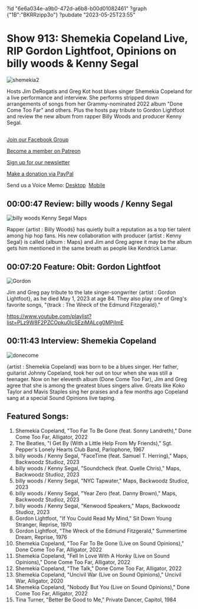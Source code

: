 ?id "6e6a034e-a9b0-472d-a6b8-b00d01082461"
?graph {"1B":"BKRRzipp3o"}
?pubdate "2023-05-25T23:55"
# Show 913: Shemekia Copeland Live, RIP Gordon Lightfoot, Opinions on billy woods & Kenny Segal

![shemekia2](https://static.soundopinions.org/images/2023/shemekia-2.jpeg)

Hosts Jim DeRogatis and Greg Kot host blues singer Shemekia Copeland for a live performance and interview. She performs stripped down arrangements of songs from her Grammy-nominated 2022 album "Done Come Too Far" and others. Plus the hosts pay tribute to Gordon Lightfoot and review the new album from rapper Billy Woods and producer Kenny Segal. 



## 

[Join our Facebook Group](https://bit.ly/3sivr9T)

[Become a member on Patreon](https://bit.ly/3slWZvc)

[Sign up for our newsletter](https://bit.ly/3eEvRnG)

[Make a donation via PayPal](https://bit.ly/3dmt9lU)

Send us a Voice Memo: [Desktop](bit.ly/2RyD5Ah)  [Mobile](sayhi.chat/soundops)



## 00:00:47 Review: billy woods / Kenny Segal

![billy woods  Kenny Segal Maps](https://static.soundopinions.org/assets/913/1B12.jpg)

Rapper {artist : Billy Woods} has quietly built a reputation as a top tier talent among hip hop fans. His new collaboration with producer {artist : Kenny Segal} is called {album : Maps} and Jim and Greg agree it may be the album gets him mentioned in the same breath as people like Kendrick Lamar.



## 00:07:20 Feature: Obit: Gordon Lightfoot

![Gordon](https://static.soundopinions.org/images/2023/91nadffnixl-uf1000-1000-ql80.jpg)

Jim and Greg pay tribute to the late singer-songwriter {artist : Gordon Lightfoot}, as he died May 1, 2023 at age 84. They also play one of Greg's favorite songs, "{track : The Wreck of the Edmund Fitzgerald}."

https://www.youtube.com/playlist?list=PLz9W8F2PZCOpku0lcSEziMALcg0MPjImE

## 00:11:43 Interview: Shemekia Copeland

![donecome](https://static.soundopinions.org/images/2023/shemekia.jpeg)

{artist : Shemekia Copeland} was born to be a blues singer. Her father, guitarist Johnny Copeland, took her out on tour when she was still a teenager. Now on her eleventh album (Done Come Too Far), Jim and Greg agree that she is among the greatest blues singers alive. Greats like Koko Taylor and Mavis Staples sing her praises and a few months ago Copeland sang at a special Sound Opinions live taping.




## Featured Songs:

1. Shemekia Copeland, "Too Far To Be Gone (feat. Sonny Landreth)," Done Come Too Far, Alligator, 2022
2. The Beatles, "I Get By (With a Little Help From My Friends)," Sgt. Pepper's Lonely Hearts Club Band, Parlophone, 1967
3. billy woods / Kenny Segal, "FaceTime (feat. Samuel T. Herring)," Maps, Backwoodz Studioz, 2023
4. billy woods / Kenny Segal, "Soundcheck (feat. Quelle Chris)," Maps, Backwoodz Studioz, 2023
5. billy woods / Kenny Segal, "NYC Tapwater," Maps, Backwoodz Studioz, 2023
6. billy woods / Kenny Segal, "Year Zero (feat. Danny Brown)," Maps, Backwoodz Studioz, 2023
7. billy woods / Kenny Segal, "Kenwood Speakers," Maps, Backwoodz Studioz, 2023
8. Gordon Lightfoot, "If You Could Read My Mind," Sit Down Young Stranger, Reprise, 1970
9. Gordon Lightfoot, "The Wreck of the Edmund Fitzgerald," Summertime Dream, Reprise, 1976
10. Shemekia Copeland, "Too Far To Be Gone (Live on Sound Opinions)," Done Come Too Far, Alligator, 2022
11. Shemekia Copeland, "Fell In Love With A Honky (Live on Sound Opinions)," Done Come Too Far, Alligator, 2022
12. Shemekia Copeland, "The Talk," Done Come Too Far, Alligator, 2022
13. Shemekia Copeland, "Uncivil War (Live on Sound Opinions)," Uncivil War, Alligator, 2020
14. Shemekia Copeland, "Nobody But You (Live on Sound Opinions)," Done Come Too Far, Alligator, 2022
15. Tina Turner, "Better Be Good to Me," Private Dancer, Capitol, 1984